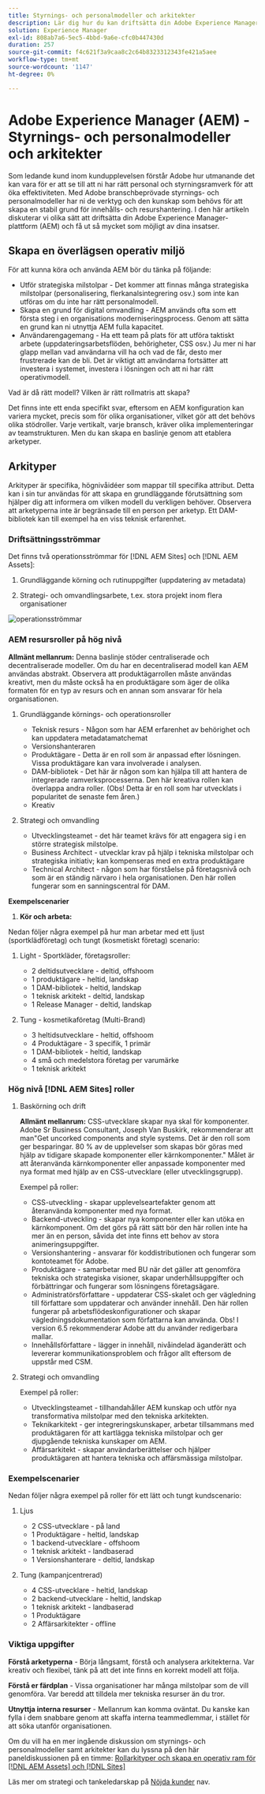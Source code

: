 ```yaml
---
title: Styrnings- och personalmodeller och arkitekter
description: Lär dig hur du kan driftsätta din Adobe Experience Manager-plattform (AEM) och få ut det mesta av dina insatser.
solution: Experience Manager
exl-id: 808ab7a6-5ec5-4bbd-9a6e-cfc0b447430d
duration: 257
source-git-commit: f4c621f3a9caa8c2c64b8323312343fe421a5aee
workflow-type: tm+mt
source-wordcount: '1147'
ht-degree: 0%

---
```


# Adobe Experience Manager (AEM) - Styrnings- och personalmodeller och arkitekter

Som ledande kund inom kundupplevelsen förstår Adobe hur utmanande det kan vara för er att se till att ni har rätt personal och styrningsramverk för att öka effektiviteten. Med Adobe branschbeprövade styrnings- och personalmodeller har ni de verktyg och den kunskap som behövs för att skapa en stabil grund för innehålls- och resurshantering. I den här artikeln diskuterar vi olika sätt att driftsätta din Adobe Experience Manager-plattform (AEM) och få ut så mycket som möjligt av dina insatser.

## Skapa en överlägsen operativ miljö

För att kunna köra och använda AEM bör du tänka på följande:

* Utför strategiska milstolpar - Det kommer att finnas många strategiska milstolpar (personalisering, flerkanalsintegrering osv.) som inte kan utföras om du inte har rätt personalmodell.
* Skapa en grund för digital omvandling - AEM används ofta som ett första steg i en organisations moderniseringsprocess. Genom att sätta en grund kan ni utnyttja AEM fulla kapacitet.
* Användarengagemang - Ha ett team på plats för att utföra taktiskt arbete (uppdateringsarbetsflöden, behörigheter, CSS osv.) Ju mer ni har glapp mellan vad användarna vill ha och vad de får, desto mer frustrerade kan de bli. Det är viktigt att användarna fortsätter att investera i systemet, investera i lösningen och att ni har rätt operativmodell.

Vad är då rätt modell? Vilken är rätt rollmatris att skapa?

Det finns inte ett enda specifikt svar, eftersom en AEM konfiguration kan variera mycket, precis som för olika organisationer, vilket gör att det behövs olika stödroller. Varje vertikalt, varje bransch, kräver olika implementeringar av teamstrukturen. Men du kan skapa en baslinje genom att etablera arketyper.

## Arkityper

Arkityper är specifika, högnivåidéer som mappar till specifika attribut. Detta kan i sin tur användas för att skapa en grundläggande förutsättning som hjälper dig att informera om vilken modell du verkligen behöver. Observera att arketyperna inte är begränsade till en person per arketyp. Ett DAM-bibliotek kan till exempel ha en viss teknisk erfarenhet.

### Driftsättningsströmmar

Det finns två operationsströmmar för [!DNL AEM Sites] och [!DNL AEM Assets]:

1. Grundläggande körning och rutinuppgifter (uppdatering av metadata)

1. Strategi- och omvandlingsarbete, t.ex. stora projekt inom flera organisationer

![operationsströmmar](assets/streams-of-operationalization.png)

### AEM resursroller på hög nivå

**Allmänt mellanrum:** Denna baslinje stöder centraliserade och decentraliserade modeller. Om du har en decentraliserad modell kan AEM användas abstrakt. Observera att produktägarrollen måste användas kreativt, men du måste också ha en produktägare som äger de olika formaten för en typ av resurs och en annan som ansvarar för hela organisationen.

1. Grundläggande körnings- och operationsroller

   * Teknisk resurs - Någon som har AEM erfarenhet av behörighet och kan uppdatera metadatamatchemat
   * Versionshanteraren
   * Produktägare - Detta är en roll som är anpassad efter lösningen. Vissa produktägare kan vara involverade i analysen.
   * DAM-bibliotek - Det här är någon som kan hjälpa till att hantera de integrerade ramverksprocesserna. Den här kreativa rollen kan överlappa andra roller. (Obs! Detta är en roll som har utvecklats i popularitet de senaste fem åren.)
   * Kreativ

1. Strategi och omvandling

   * Utvecklingsteamet - det här teamet krävs för att engagera sig i en större strategisk milstolpe.
   * Business Architect - utvecklar krav på hjälp i tekniska milstolpar och strategiska initiativ; kan kompenseras med en extra produktägare
   * Technical Architect - någon som har förståelse på företagsnivå och som är en ständig närvaro i hela organisationen. Den här rollen fungerar som en sanningscentral för DAM.

**Exempelscenarier**

1. **Kör och arbeta:**

Nedan följer några exempel på hur man arbetar med ett ljust (sportklädföretag) och tungt (kosmetiskt företag) scenario:

1. Light - Sportkläder, företagsroller:

   * 2 deltidsutvecklare - deltid, offshoom
   * 1 produktägare - heltid, landskap
   * 1 DAM-bibliotek - heltid, landskap
   * 1 teknisk arkitekt - deltid, landskap
   * 1 Release Manager - deltid, landskap

1. Tung - kosmetikaföretag (Multi-Brand)

   * 3 heltidsutvecklare - heltid, offshoom
   * 4 Produktägare - 3 specifik, 1 primär
   * 1 DAM-bibliotek - heltid, landskap
   * 4 små och medelstora företag per varumärke
   * 1 teknisk arkitekt

### Hög nivå [!DNL AEM Sites] roller

1. Baskörning och drift

   **Allmänt mellanrum:** CSS-utvecklare skapar nya skal för komponenter. Adobe Sr Business Consultant, Joseph Van Buskirk, rekommenderar att man&quot;Get uncorked components and style systems. Det är den roll som ger besparingar. 80 % av de upplevelser som skapas bör göras med hjälp av tidigare skapade komponenter eller kärnkomponenter.&quot; Målet är att återanvända kärnkomponenter eller anpassade komponenter med nya format med hjälp av en CSS-utvecklare (eller utvecklingsgrupp).

   Exempel på roller:

   * CSS-utveckling - skapar upplevelseartefakter genom att återanvända komponenter med nya format.
   * Backend-utveckling - skapar nya komponenter eller kan utöka en kärnkomponent. Om det görs på rätt sätt bör den här rollen inte ha mer än en person, såvida det inte finns ett behov av stora animeringsuppgifter.
   * Versionshantering - ansvarar för koddistributionen och fungerar som kontoteamet för Adobe.
   * Produktägare - samarbetar med BU när det gäller att genomföra tekniska och strategiska visioner, skapar underhållsuppgifter och förbättringar och fungerar som lösningens företagsägare.
   * Administratörsförfattare - uppdaterar CSS-skalet och ger vägledning till författare som uppdaterar och använder innehåll. Den här rollen fungerar på arbetsflödeskonfigurationer och skapar vägledningsdokumentation som författarna kan använda. Obs! I version 6.5 rekommenderar Adobe att du använder redigerbara mallar.
   * Innehållsförfattare - lägger in innehåll, nivåindelad äganderätt och levererar kommunikationsproblem och frågor allt eftersom de uppstår med CSM.

1. Strategi och omvandling

   Exempel på roller:

   * Utvecklingsteamet - tillhandahåller AEM kunskap och utför nya transformativa milstolpar med den tekniska arkitekten.
   * Teknikarkitekt - ger integreringskunskaper, arbetar tillsammans med produktägaren för att kartlägga tekniska milstolpar och ger djupgående tekniska kunskaper om AEM.
   * Affärsarkitekt - skapar användarberättelser och hjälper produktägaren att hantera tekniska och affärsmässiga milstolpar.

### Exempelscenarier

Nedan följer några exempel på roller för ett lätt och tungt kundscenario:

1. Ljus

   * 2 CSS-utvecklare - på land
   * 1 Produktägare - heltid, landskap
   * 1 backend-utvecklare - offshoom
   * 1 teknisk arkitekt - landbaserad
   * 1 Versionshanterare - deltid, landskap

1. Tung (kampanjcentrerad)

   * 4 CSS-utvecklare - heltid, landskap
   * 2 backend-utvecklare - heltid, landskap
   * 1 teknisk arkitekt - landbaserad
   * 1 Produktägare
   * 2 Affärsarkitekter - offline

### Viktiga uppgifter

**Förstå arketyperna** - Börja långsamt, förstå och analysera arkitekterna. Var kreativ och flexibel, tänk på att det inte finns en korrekt modell att följa.

**Förstå er färdplan** - Vissa organisationer har många milstolpar som de vill genomföra. Var beredd att tilldela mer tekniska resurser än du tror.

**Utnyttja interna resurser** - Mellanrum kan komma oväntat. Du kanske kan fylla i dem snabbare genom att skaffa interna teammedlemmar, i stället för att söka utanför organisationen.

Om du vill ha en mer ingående diskussion om styrnings- och personalmodeller samt arkitekter kan du lyssna på den här paneldiskussionen på en timme: [Rollarkityper och skapa en operativ ram för [!DNL AEM Assets] och [!DNL Sites]](https://adobecustomersuccess.adobeconnect.com/p8ml5nmy0758mp4/)

Läs mer om strategi och tankeledarskap på [Nöjda kunder](https://experienceleague.adobe.com/docs/customer-success/customer-success/overview.html) nav.
